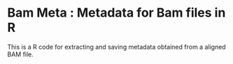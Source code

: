 # Bam Meta : Metadata for Bam files in R
This is a R code for extracting and saving metadata obtained from a aligned BAM file.
